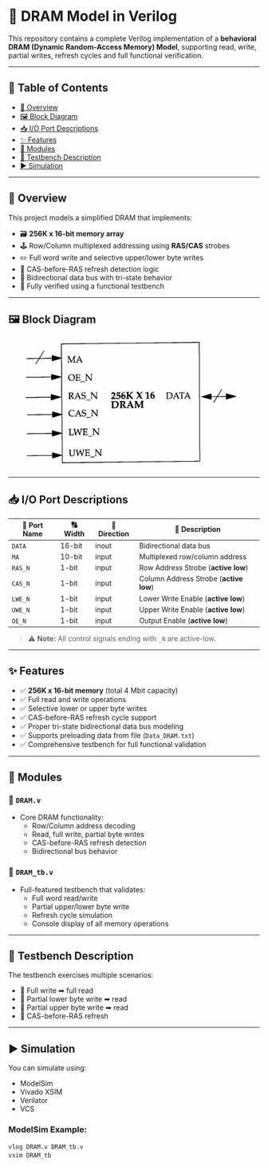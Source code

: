 # 🚀 DRAM Model in Verilog

This repository contains a complete Verilog implementation of a **behavioral DRAM (Dynamic Random-Access Memory) Model**, supporting read, write, partial writes, refresh cycles and full functional verification.

---

## 📑 Table of Contents

- [🔎 Overview](#-overview)
- [🖼 Block Diagram](#-block-diagram)
- [📥 I/O Port Descriptions](#-io-port-descriptions)
- [✨ Features](#-features)
- [📁 Modules](#-modules)
- [🧪 Testbench Description](#-testbench-description)
- [▶️ Simulation](#-simulation)

---

## 🔎 Overview

This project models a simplified DRAM that implements:

- 🗃 **256K x 16-bit memory array**
- 🕹 Row/Column multiplexed addressing using **RAS/CAS** strobes
- ✏️ Full word write and selective upper/lower byte writes
- 🔄 CAS-before-RAS refresh detection logic
- 🔌 Bidirectional data bus with tri-state behavior
- 🧪 Fully verified using a functional testbench

---

## 🖼 Block Diagram

![DRAM Block Diagram](https://raw.githubusercontent.com/Srikar109755/Behavioral-DRAM-Model/main/DRAM_Model/images/DRAM_Block_Diagram.png)

---

## 📥 I/O Port Descriptions

| 🔢 Port Name | 🔠 Width  | 🔁 Direction | 📝 Description |
| ----------- | -------- | --------- | ----------- |
| `DATA`    | 16-bit | inout     | Bidirectional data bus |
| `MA`      | 10-bit | input     | Multiplexed row/column address |
| `RAS_N`   | 1-bit  | input     | Row Address Strobe (**active low**) |
| `CAS_N`   | 1-bit  | input     | Column Address Strobe (**active low**) |
| `LWE_N`   | 1-bit  | input     | Lower Write Enable (**active low**) |
| `UWE_N`   | 1-bit  | input     | Upper Write Enable (**active low**) |
| `OE_N`    | 1-bit  | input     | Output Enable (**active low**) |

> ⚠️ **Note:** All control signals ending with `_N` are active-low.

---

## ✨ Features

- ✅ **256K x 16-bit memory** (total 4 Mbit capacity)
- ✅ Full read and write operations
- ✅ Selective lower or upper byte writes
- ✅ CAS-before-RAS refresh cycle support
- ✅ Proper tri-state bidirectional data bus modeling
- ✅ Supports preloading data from file (`Data_DRAM.txt`)
- ✅ Comprehensive testbench for full functional validation

---

## 📁 Modules

### 📄 `DRAM.v`

- Core DRAM functionality:
  - Row/Column address decoding
  - Read, full write, partial byte writes
  - CAS-before-RAS refresh detection
  - Bidirectional bus behavior

### 🧪 `DRAM_tb.v`

- Full-featured testbench that validates:
  - Full word read/write
  - Partial upper/lower byte write
  - Refresh cycle simulation
  - Console display of all memory operations

---

## 🧪 Testbench Description

The testbench exercises multiple scenarios:

- 📝 Full write ➡ full read
- 📝 Partial lower byte write ➡ read
- 📝 Partial upper byte write ➡ read
- 🔄 CAS-before-RAS refresh

---

## ▶️ Simulation

You can simulate using:

- ModelSim
- Vivado XSIM
- Verilator
- VCS

### ModelSim Example:

```bash
vlog DRAM.v DRAM_tb.v
vsim DRAM_tb
